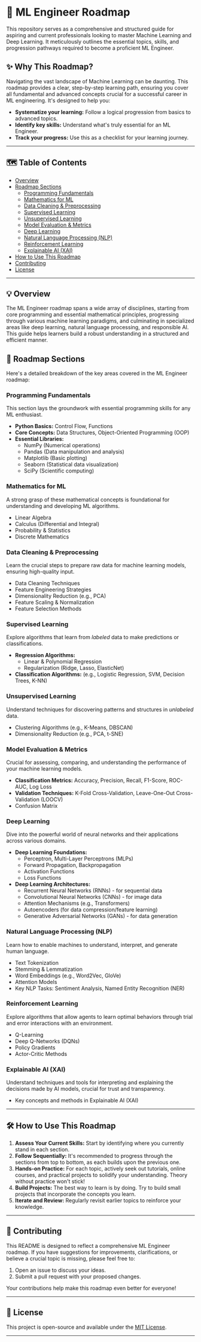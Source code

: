 # 🚀 ML Engineer Roadmap

This repository serves as a comprehensive and structured guide for aspiring and current professionals looking to master Machine Learning and Deep Learning. It meticulously outlines the essential topics, skills, and progression pathways required to become a proficient ML Engineer.

## ✨ Why This Roadmap?

Navigating the vast landscape of Machine Learning can be daunting. This roadmap provides a clear, step-by-step learning path, ensuring you cover all fundamental and advanced concepts crucial for a successful career in ML engineering. It's designed to help you:

*   **Systematize your learning:** Follow a logical progression from basics to advanced topics.
*   **Identify key skills:** Understand what's truly essential for an ML Engineer.
*   **Track your progress:** Use this as a checklist for your learning journey.

---

## 🗺️ Table of Contents

*   [Overview](#-overview)
*   [Roadmap Sections](#-roadmap-sections)
    *   [Programming Fundamentals](#programming-fundamentals)
    *   [Mathematics for ML](#mathematics-for-ml)
    *   [Data Cleaning & Preprocessing](#data-cleaning--preprocessing)
    *   [Supervised Learning](#supervised-learning)
    *   [Unsupervised Learning](#unsupervised-learning)
    *   [Model Evaluation & Metrics](#model-evaluation--metrics)
    *   [Deep Learning](#deep-learning)
    *   [Natural Language Processing (NLP)](#natural-language-processing-nlp)
    *   [Reinforcement Learning](#reinforcement-learning)
    *   [Explainable AI (XAI)](#explainable-ai-xai)
*   [How to Use This Roadmap](#-how-to-use-this-roadmap)
*   [Contributing](#-contributing)
*   [License](#-license)

---

## 💡 Overview

The ML Engineer roadmap spans a wide array of disciplines, starting from core programming and essential mathematical principles, progressing through various machine learning paradigms, and culminating in specialized areas like deep learning, natural language processing, and responsible AI. This guide helps learners build a robust understanding in a structured and efficient manner.

## 🌟 Roadmap Sections

Here's a detailed breakdown of the key areas covered in the ML Engineer roadmap:

### Programming Fundamentals

This section lays the groundwork with essential programming skills for any ML enthusiast.

*   **Python Basics:** Control Flow, Functions
*   **Core Concepts:** Data Structures, Object-Oriented Programming (OOP)
*   **Essential Libraries:**
    *   NumPy (Numerical operations)
    *   Pandas (Data manipulation and analysis)
    *   Matplotlib (Basic plotting)
    *   Seaborn (Statistical data visualization)
    *   SciPy (Scientific computing)

### Mathematics for ML

A strong grasp of these mathematical concepts is foundational for understanding and developing ML algorithms.

*   Linear Algebra
*   Calculus (Differential and Integral)
*   Probability & Statistics
*   Discrete Mathematics

### Data Cleaning & Preprocessing

Learn the crucial steps to prepare raw data for machine learning models, ensuring high-quality input.

*   Data Cleaning Techniques
*   Feature Engineering Strategies
*   Dimensionality Reduction (e.g., PCA)
*   Feature Scaling & Normalization
*   Feature Selection Methods

### Supervised Learning

Explore algorithms that learn from *labeled* data to make predictions or classifications.

*   **Regression Algorithms:**
    *   Linear & Polynomial Regression
    *   Regularization (Ridge, Lasso, ElasticNet)
*   **Classification Algorithms:** (e.g., Logistic Regression, SVM, Decision Trees, K-NN)

### Unsupervised Learning

Understand techniques for discovering patterns and structures in *unlabeled* data.

*   Clustering Algorithms (e.g., K-Means, DBSCAN)
*   Dimensionality Reduction (e.g., PCA, t-SNE)

### Model Evaluation & Metrics

Crucial for assessing, comparing, and understanding the performance of your machine learning models.

*   **Classification Metrics:** Accuracy, Precision, Recall, F1-Score, ROC-AUC, Log Loss
*   **Validation Techniques:** K-Fold Cross-Validation, Leave-One-Out Cross-Validation (LOOCV)
*   Confusion Matrix

### Deep Learning

Dive into the powerful world of neural networks and their applications across various domains.

*   **Deep Learning Foundations:**
    *   Perceptron, Multi-Layer Perceptrons (MLPs)
    *   Forward Propagation, Backpropagation
    *   Activation Functions
    *   Loss Functions
*   **Deep Learning Architectures:**
    *   Recurrent Neural Networks (RNNs) - for sequential data
    *   Convolutional Neural Networks (CNNs) - for image data
    *   Attention Mechanisms (e.g., Transformers)
    *   Autoencoders (for data compression/feature learning)
    *   Generative Adversarial Networks (GANs) - for data generation

### Natural Language Processing (NLP)

Learn how to enable machines to understand, interpret, and generate human language.

*   Text Tokenization
*   Stemming & Lemmatization
*   Word Embeddings (e.g., Word2Vec, GloVe)
*   Attention Models
*   Key NLP Tasks: Sentiment Analysis, Named Entity Recognition (NER)

### Reinforcement Learning

Explore algorithms that allow agents to learn optimal behaviors through trial and error interactions with an environment.

*   Q-Learning
*   Deep Q-Networks (DQNs)
*   Policy Gradients
*   Actor-Critic Methods

### Explainable AI (XAI)

Understand techniques and tools for interpreting and explaining the decisions made by AI models, crucial for trust and transparency.

*   Key concepts and methods in Explainable AI (XAI)

---

## 🛠️ How to Use This Roadmap

1.  **Assess Your Current Skills:** Start by identifying where you currently stand in each section.
2.  **Follow Sequentially:** It's recommended to progress through the sections from top to bottom, as each builds upon the previous one.
3.  **Hands-on Practice:** For each topic, actively seek out tutorials, online courses, and practical projects to solidify your understanding. Theory without practice won't stick!
4.  **Build Projects:** The best way to learn is by doing. Try to build small projects that incorporate the concepts you learn.
5.  **Iterate and Review:** Regularly revisit earlier topics to reinforce your knowledge.

---

## 🙏 Contributing

This README is designed to reflect a comprehensive ML Engineer roadmap. If you have suggestions for improvements, clarifications, or believe a crucial topic is missing, please feel free to:

1.  Open an issue to discuss your ideas.
2.  Submit a pull request with your proposed changes.

Your contributions help make this roadmap even better for everyone!

---

## 📄 License

This project is open-source and available under the [MIT License](https://opensource.org/licenses/MIT).

---
